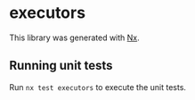 # executors

This library was generated with [Nx](https://nx.dev).

## Running unit tests

Run `nx test executors` to execute the unit tests.
